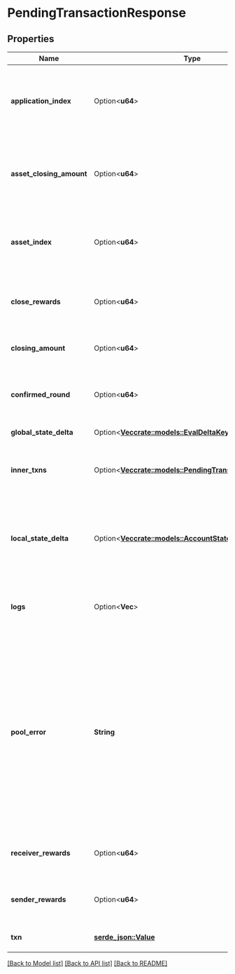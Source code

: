 # PendingTransactionResponse

## Properties

Name | Type | Description | Notes
------------ | ------------- | ------------- | -------------
**application_index** | Option<**u64**> | The application index if the transaction was found and it created an application. | [optional]
**asset_closing_amount** | Option<**u64**> | The number of the asset's unit that were transferred to the close-to address. | [optional]
**asset_index** | Option<**u64**> | The asset index if the transaction was found and it created an asset. | [optional]
**close_rewards** | Option<**u64**> | Rewards in microalgos applied to the close remainder to account. | [optional]
**closing_amount** | Option<**u64**> | Closing amount for the transaction. | [optional]
**confirmed_round** | Option<**u64**> | The round where this transaction was confirmed, if present. | [optional]
**global_state_delta** | Option<[**Vec<crate::models::EvalDeltaKeyValue>**](EvalDeltaKeyValue.md)> | Application state delta. | [optional]
**inner_txns** | Option<[**Vec<crate::models::PendingTransactionResponse>**](PendingTransactionResponse.md)> | Inner transactions produced by application execution. | [optional]
**local_state_delta** | Option<[**Vec<crate::models::AccountStateDelta>**](AccountStateDelta.md)> | Local state key/value changes for the application being executed by this transaction. | [optional]
**logs** | Option<**Vec<String>**> | Logs for the application being executed by this transaction. | [optional]
**pool_error** | **String** | Indicates that the transaction was kicked out of this node's transaction pool (and specifies why that happened).  An empty string indicates the transaction wasn't kicked out of this node's txpool due to an error.  |
**receiver_rewards** | Option<**u64**> | Rewards in microalgos applied to the receiver account. | [optional]
**sender_rewards** | Option<**u64**> | Rewards in microalgos applied to the sender account. | [optional]
**txn** | [**serde_json::Value**](.md) | The raw signed transaction. |

[[Back to Model list]](../README.md#documentation-for-models) [[Back to API list]](../README.md#documentation-for-api-endpoints) [[Back to README]](../README.md)
